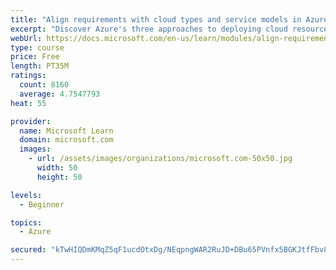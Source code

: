 ```yaml
---
title: "Align requirements with cloud types and service models in Azure"
excerpt: "Discover Azure's three approaches to deploying cloud resources -- public, private, and hybrid -- and learn the difference each makes in your Azure services."
webUrl: https://docs.microsoft.com/en-us/learn/modules/align-requirements-in-azure/
type: course
price: Free
length: PT35M
ratings:
  count: 8160
  average: 4.7547793
heat: 55

provider:
  name: Microsoft Learn
  domain: microsoft.com
  images:
    - url: /assets/images/organizations/microsoft.com-50x50.jpg
      width: 50
      height: 50

levels:
  - Beginner

topics:
  - Azure

secured: "kTwHIQDmKMqZ5qF1ucdOtxDg/NEqpngWAR2RuJD+DBu65PVnfx5BGKJtfFbv8iXpWArwry1u1mLzEBMNTJCoP66BMi9LDFNbgLkJi8FS4xR5mVtghLvgeuwGr/Hvf6IiWmXkBUYWkwsJ0ZE77Q6x/Rwsv6NRBVedCi3rCRzvBvWkQqygXg5WFOeQ9Tn2mg4C9CMn6WOBK/o1AthwK7BS1GtkGAGoFhtknyRmyvY9/eAG7ATjAAhDxypU+L1JXHLLkNr5HSu6r4C2/3vb25dBj1RbYw88ZAK91kSHhqauKpqIgPO9pKjv0DnNMOhlVFH1ywwIQ4/0MpG5gt3Ct8omJcoXtKqQsPS94t9raFP0g2SLwrbFmN3zzqeuMnU19irnNZPqDU3/J2cXW1og/yzgVxOASaoNrPMzDZXQj1yOYmI=;u4E6bmPJ2zkM8OH1tsRBZQ=="
---
```


